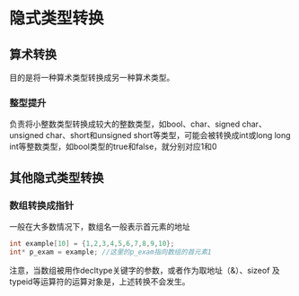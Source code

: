 # 隐式类型转换
## 算术转换
目的是将一种算术类型转换成另一种算术类型。
### 整型提升
负责将小整数类型转换成较大的整数类型，如bool、char、signed char、unsigned char、short和unsigned short等类型，可能会被转换成int或long long int等整数类型，如bool类型的true和false，就分别对应1和0
## 其他隐式类型转换
### 数组转换成指针
一般在大多数情况下，数组名一般表示首元素的地址
```cpp
int example[10] = {1,2,3,4,5,6,7,8,9,10};
int* p_exam = example; //这里的p_exam指向数组的首元素1
```
注意，当数组被用作decltype关键字的参数，或者作为取地址（&）、sizeof 及 typeid等运算符的运算对象是，上述转换不会发生。

